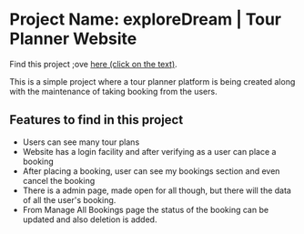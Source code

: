 # Project Name: exploreDream | Tour Planner Website

Find this project ;ove [here (click on the text)](https://exploringdream-bd0fe.web.app/home).

This is a simple project where a tour planner platform is being created along with the maintenance of taking booking from the users.

## Features to find in this project

-   Users can see many tour plans
-   Website has a login facility and after verifying as a user can place a booking
-   After placing a booking, user can see my bookings section and even cancel the booking
-   There is a admin page, made open for all though, but there will the data of all the user's booking.
-   From Manage All Bookings page the status of the booking can be updated and also deletion is added.
